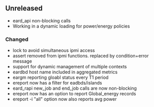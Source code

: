 ## Unreleased
- eard_api non-blocking calls
- Working in a dynamic loading for power/energy policies

### Changed
- lock to avoid simultaneous ipmi access
- assert removed from ipmi functions. replaced by condition+error message
- support for dynamic management of multiple contexts
- eardbd host name included in aggregated metrics
- eargm reporting gloabl status every T1 period
- ereport now has a filter for eadbds/islands
- eard_rapi new_job and end_job calls are now non-blocking
- ereport now has an option to report Global_energy records
- ereport -i "all" option now also reports avg power

